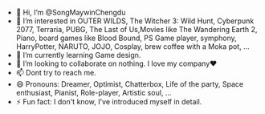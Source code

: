 - 👋 Hi, I’m @SongMaywinChengdu
- 👀 I’m interested in OUTER WILDS, The Witcher 3: Wild Hunt, Cyberpunk 2077, Terraria, PUBG, The Last of Us,Movies like The Wandering Earth 2, Piano, board games like Blood Bound, PS Game player, symphony, HarryPotter, NARUTO, JOJO, Cosplay, brew coffee with a Moka pot, ...
- 🌱 I’m currently learning Game design.
- 💞️ I’m looking to collaborate on nothing. I love my company❤
- 📫 Dont try to reach me.
- 😄 Pronouns: Dreamer, Optimist, Chatterbox, Life of the party, Space enthusiast, Pianist, Role-player, Artistic soul, ...
- ⚡ Fun fact: I don't know, I've introduced myself in detail.

<!---
SongMaywinChengdu/SongMaywinChengdu is a ✨ special ✨ repository because its `README.md` (this file) appears on your GitHub profile.
You can click the Preview link to take a look at your changes.
--->
